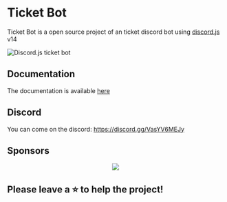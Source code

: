 # Ticket Bot

Ticket Bot is a open source project of an ticket discord bot using [discord.js](https://discord.js.org) v14

![Discord.js ticket bot](https://i.imgur.com/564YXvR.png)

## Documentation

The documentation is available [here](https://ticket-bot.pages.dev/)

## Discord

You can come on the discord: https://discord.gg/VasYV6MEJy

## Sponsors

<p align="center">
  <a href="https://cdn.jsdelivr.net/gh/sayrix/sponsors/sponsors.svg">
    <img src='https://cdn.jsdelivr.net/gh/sayrix/sponsors/sponsors.svg'/>
  </a>
</p>

## Please leave a ⭐ to help the project!
